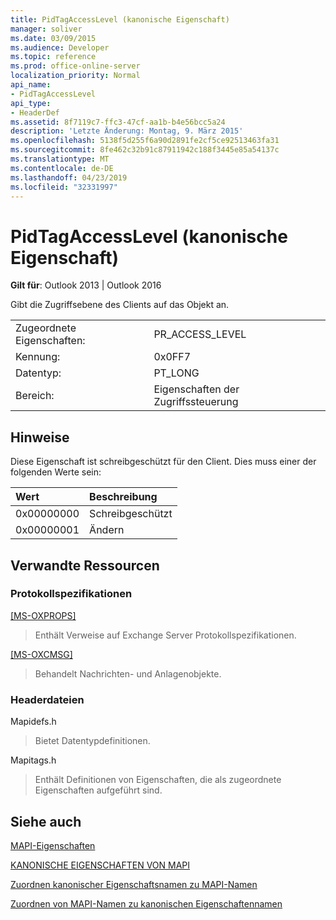 ```yaml
---
title: PidTagAccessLevel (kanonische Eigenschaft)
manager: soliver
ms.date: 03/09/2015
ms.audience: Developer
ms.topic: reference
ms.prod: office-online-server
localization_priority: Normal
api_name:
- PidTagAccessLevel
api_type:
- HeaderDef
ms.assetid: 8f7119c7-ffc3-47cf-aa1b-b4e56bcc5a24
description: 'Letzte Änderung: Montag, 9. März 2015'
ms.openlocfilehash: 5138f5d255f6a90d2891fe2cf5ce92513463fa31
ms.sourcegitcommit: 8fe462c32b91c87911942c188f3445e85a54137c
ms.translationtype: MT
ms.contentlocale: de-DE
ms.lasthandoff: 04/23/2019
ms.locfileid: "32331997"
---
```

# <a name="pidtagaccesslevel-canonical-property"></a>PidTagAccessLevel (kanonische Eigenschaft)

  
  
**Gilt für**: Outlook 2013 | Outlook 2016 
  
Gibt die Zugriffsebene des Clients auf das Objekt an.
  
|||
|:-----|:-----|
|Zugeordnete Eigenschaften:  <br/> |PR_ACCESS_LEVEL  <br/> |
|Kennung:  <br/> |0x0FF7  <br/> |
|Datentyp:  <br/> |PT_LONG  <br/> |
|Bereich:  <br/> |Eigenschaften der Zugriffssteuerung  <br/> |
   
## <a name="remarks"></a>Hinweise

Diese Eigenschaft ist schreibgeschützt für den Client. Dies muss einer der folgenden Werte sein:
  
|**Wert**|**Beschreibung**|
|:-----|:-----|
|0x00000000  <br/> |Schreibgeschützt  <br/> |
|0x00000001  <br/> |Ändern  <br/> |
   
## <a name="related-resources"></a>Verwandte Ressourcen

### <a name="protocol-specifications"></a>Protokollspezifikationen

[[MS-OXPROPS]](https://msdn.microsoft.com/library/f6ab1613-aefe-447d-a49c-18217230b148%28Office.15%29.aspx)
  
> Enthält Verweise auf Exchange Server Protokollspezifikationen.
    
[[MS-OXCMSG]](https://msdn.microsoft.com/library/7fd7ec40-deec-4c06-9493-1bc06b349682%28Office.15%29.aspx)
  
> Behandelt Nachrichten- und Anlagenobjekte.
    
### <a name="header-files"></a>Headerdateien

Mapidefs.h
  
> Bietet Datentypdefinitionen.
    
Mapitags.h
  
> Enthält Definitionen von Eigenschaften, die als zugeordnete Eigenschaften aufgeführt sind.
    
## <a name="see-also"></a>Siehe auch



[MAPI-Eigenschaften](mapi-properties.md)
  
[KANONISCHE EIGENSCHAFTEN VON MAPI](mapi-canonical-properties.md)
  
[Zuordnen kanonischer Eigenschaftsnamen zu MAPI-Namen](mapping-canonical-property-names-to-mapi-names.md)
  
[Zuordnen von MAPI-Namen zu kanonischen Eigenschaftennamen](mapping-mapi-names-to-canonical-property-names.md)

